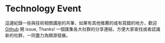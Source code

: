 # Technology Event
這邊紀錄一些與技術相關講座的共筆，如果有其他推薦的或有寫錯的地方，歡迎 [Github](https://github.com/t985026/technology_event) 開 issue, Thanks!
一個匯集各大社群的分享連結，方便大家查找或者認識新的社群，一同盡力為開源發展。

